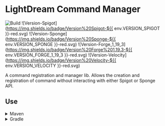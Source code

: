 # LightDream Command Manager

![Build](../../actions/workflows/build.yml/badge.svg)
![Version-Spigot](https://img.shields.io/badge/Version%20Spigot-${{ env.VERSION_SPIGOT }}-red.svg)
![Version-Sponge](https://img.shields.io/badge/Version%20Sponge-${{ env.VERSION_SPONGE }}-red.svg)
![Version-Forge_1_19_3](https://img.shields.io/badge/Version%20Forge%201.19.3-${{ env.VERSION_FORGE_1_19_3 }}-red.svg)
![Version-Velocity](https://img.shields.io/badge/Version%20Velocity-${{ env.VERSION_VELOCITY }}-red.svg)

A command registration and manager lib. Allows the creation and registration of command without interacting with either
Spigot or Sponge API.

## Use

<details>
  <summary>Maven</summary>

```xml

<repositories>
    <repository>
        <id>lightdream-repo</id>
        <url>https://repo.lightdream.dev/</url>
    </repository>
    <!-- Other repositories -->
</repositories>
```

```xml

<dependencies>
    <dependency>
        <groupId>dev.lightdream</groupId>
        <artifactId>${{ env.ARTIFACT_SPIGOT }}</artifactId>
        <version>${{ env.VERSION_SPIGOT }}</version>
    </dependency>
    <dependency>
        <groupId>dev.lightdream</groupId>
        <artifactId>${{ env.ARTIFACT_SPONGE }}</artifactId>
        <version>${{ env.VERSION_SPONGE }}</version>
    </dependency>
    <dependency>
        <groupId>dev.lightdream</groupId>
        <artifactId>${{ env.ARTIFACT_FORGE_1_19_3 }}</artifactId>
        <version>${{ env.VERSION_FORGE_1_19_3 }}</version>
    </dependency>
    <dependency>
        <groupId>dev.lightdream</groupId>
        <artifactId>${{ env.ARTIFACT_VELOCITY }}</artifactId>
        <version>${{ env.VERSION_VELOCITY }}</version>
    </dependency>
    <!-- Other dependencies -->
</dependencies>
```
</details>

<details>
  <summary>Gradle</summary>

```groovy
repositories {
    maven { url "https://repo.lightdream.dev/" }

    // Other repositories
}

dependencies {
    implementation "dev.lightdream:${{ env.ARTIFACT_SPIGOT }}:${{ env.VERSION_SPIGOT }}"
    implementation "dev.lightdream:${{ env.ARTIFACT_SPONGE }}:${{ env.VERSION_SPONGE }}"
    implementation "dev.lightdream:${{ env.ARTIFACT_FORGE_1_19_3 }}:${{ env.VERSION_FORGE_1_19_3 }}"
    implementation "dev.lightdream:${{ env.ARTIFACT_VELOCITY }}:${{ env.VERSION_VELOCITY }}"

    // Other dependencies
}
```
</details>
